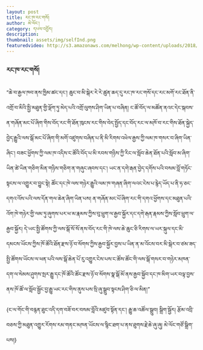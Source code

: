 ```yaml
---
layout: post
title: རང་ཁ་རང་གསོ།
author: མེ་ལོང་།
category: དཔལ་འབྱོར།
description: 
thumbnail: assets/img/selfInd.png
featuredvideo: http://s3.amazonaws.com/melhong/wp-content/uploads/2018/02/24150520/Social-enterprise-1-3.mp4
---
```

### རང་ཁ་རང་གསོ། ###
“ཆེ་བ་རྒྱལ་ཁབ་ནས་ཁྱིམ་ཚང་དང་། ཆུང་བ་མི་སྒེར་རེ་རེ་ཚུན་ཆད་དུ་རང་ཁ་རང་གསོ་དང་རང་མགོ་རང་ཐོན་ནི་འགྲོ་བ་མིའི་སྤྱི་མཐུན་གྱི་ལྡོག་ཏུ་མེད་པའི་འགྲོ་ལུགས་ཤིག་ཡིན་པ་བཞིན། ང་ཚོ་བོད་ལ་མཚོན་ནའང་དེང་སྐབས་ན་གཞོན་མང་པོ་ཞིག་གིས་བོད་རང་གི་ཐོན་ཁུངས་རང་གིས་བེད་སྤྱོད་དང་བོད་རང་ལ་མཁོ་བ་རང་གིས་ཐོན་སྐྱེད་བྱེད་རྒྱུའི་ལས་སྒོ་མང་པོ་ཞིག་གི་མགོ་འཛུགས་བཞིན་པ་ནི་མི་རིགས་འཕེལ་རྒྱས་ཀྱི་ལམ་ཁ་གསར་བ་ཞིག་ཡིན་ཞིང་། བཟང་ཕྱོགས་ཀྱི་ལམ་ཁ་འདིས་ང་ཚོའི་བོད་པ་མི་རབས་གཉིས་ཀྱི་རིང་ལ་སློབ་ཆེན་ཐོན་པའི་སློབ་མ་ཞིག་ཡིན་ཚེ་ཡིན་གཅིག་མིན་གཉིས་གཅིག་ན་གཞུང་ཞབས་དང་། ཡང་ན་དགེ་རྒན་བྱེད་དགོས་པའི་བསམ་བློ་གཏོང་སྟངས་ལ་འགྱུར་བ་བྱུང་སྟེ། ཚོང་དང་ཁེ་ལས་གཉེར་རྒྱུའི་ལམ་ཁ་གཞན་ཞིག་ལའང་ངེས་པ་རྙེད་ཡོད་པ་ནི་ཧ་ཅང་དགའ་འོས་པའི་ལས་དོན་གལ་ཆེན་ཞིག་ཡིན་པས། ན་གཞོན་མང་པོ་ཞིག་རང་གི་དགའ་ཕྱོགས་དང་མཐུན་པའི་འོག་ཁེ་གཉེར་གྱི་ལམ་ཏུ་ཞུགས་པར་ཕ་མ་རྣམས་ཀྱིས་བུ་ཕྲུག་ལ་རྒྱབ་སྐྱོར་དང་དགེ་རྒན་རྣམས་ཀྱིས་སློབ་ཕྲུག་ལ་རྒྱབ་སྐྱོར། དེ་ཡང་སྤྱི་ཚོགས་ཀྱི་ལས་སྒོ་སོ་སོ་ནས་བོད་རང་གི་ཁེ་ལས་ཆེ་ཆུང་ཅི་རིགས་ལ་ཡར་སྐུལ་དང་མི་དམངས་ཡོངས་ཀྱིས་ཁོ་ཚོའི་ཐོན་རྫས་ཉོ་བ་སོགས་ཀྱིས་རྒྱབ་སྐྱོར་བྱས་པ་ཡིན་ན་མ་འོངས་བར་མི་སྒེར་བ་ཙམ་ཟད་སྤྱི་ཚོགས་ཡོངས་ལ་ཕན་པའི་ལས་སྒོ་ཆེན་པོ་རུ་འགྱུར་ངེས་པས་ང་ཚོས་ཚོང་གི་ལས་སྒོ་གསར་བ་གཉེར་མཁན་དག་ལ་སེམས་ཤུགས་སྤར་རྒྱུ་དང་ཁོ་ཚོའི་ཚོང་རྫས་ཉོ་བ་སོགས་སྣ་སྒོ་མོ་ནས་རྒྱབ་སྐྱོབ་དང་ཁ་མིག་ཡར་བལྟ་བྱས་ནས་ཁོ་ཚོ་ལ་སློབ་སྦྱོང་བྱ་རྒྱུ་ཡང་རང་གིས་ནུས་པས་སྲི་ཞུ་སྒྲུབ་སྟངས་ཤིག་ཅི་ལ་མིན།”

{ང་ལ་གོང་གི་བརྙན་ཐུང་འདི་དག་བཟོ་བར་བསམ་བློའི་མཛུབ་སྟོན་དང་། རྒྱུ་ཆ་འཚོལ་སྒྲུབ། སྒྲིག་སྦྱོར། རྩོམ་འབྲི་བཅས་ཀྱི་མཐུན་འགྱུར་རོགས་རམ་གནང་མཁན་ཡོངས་ལ་སྙིང་ཐག་པ་ནས་ཐུགས་རྗེ་ཆེ་ཞུ་ཞུ། མེ་ལོང་གཙོ་སྒྲིག་པས།}


